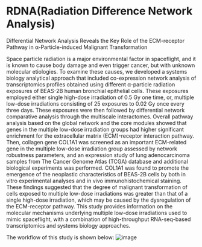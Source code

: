 # RDNA(Radiation Difference Network Analysis)
Differential Network Analysis Reveals the Key Role of the ECM-receptor Pathway in α-Particle-induced Malignant Transformation

Space particle radiation is a major environmental factor in spaceflight, and it is known to cause body damage and even trigger cancer, but with unknown molecular etiologies. To examine these causes, we developed a systems biology analytical approach that included co-expression network analysis of transcriptomics profiles obtained using different α-particle radiation exposures of BEAS-2B human bronchial epithelial cells. These exposures employed either single high-dose irradiation of 0.5 Gy one time, or, multiple low-dose irradiations consisting of 25 exposures to 0.02 Gy once every three days. These exposures were then followed by differential network comparative analysis through the multiscale interactomes. Overall pathway analysis based on the global network and the core modules showed that genes in the multiple low-dose irradiation groups had higher significant enrichment for the extracellular matrix (ECM)-receptor interaction pathway. Then, collagen gene COL1A1 was screened as an important ECM-related gene in the multiple low-dose irradiation group assessed by network robustness parameters, and an expression study of lung adenocarcinoma samples from The Cancer Genome Atlas (TCGA) database and additional biological experiments was performed. COL1A1 was found to promote the emergence of the neoplastic characteristics of BEAS-2B cells by both in vitro experimental analyses and in vivo immunohistochemical staining. These findings suggested that the degree of malignant transformation of cells exposed to multiple low-dose irradiations was greater than that of a single high-dose irradiation, which may be caused by the dysregulation of the ECM-receptor pathway. This study provides information on the molecular mechanisms underlying multiple low-dose irradiations used to mimic spaceflight, with a combination of high-throughput RNA-seq-based transcriptomics and systems biology approaches.

The workflow of this study is shown below:
![image](https://github.com/liwanshia-suda/RDNA/assets/64016239/0857b54e-561b-4213-8d27-d017ff29b524)
